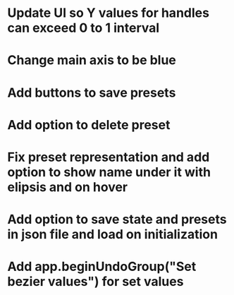 # Update UI so Y values for handles can exceed 0 to 1 interval
# Change main axis to be blue
# Add buttons to save presets
# Add option to delete preset
# Fix preset representation and add option to show name under it with elipsis and on hover
# Add option to save state and presets in json file and load on initialization
# Add app.beginUndoGroup("Set bezier values") for set values